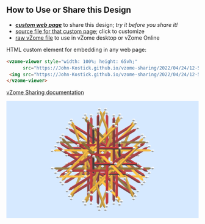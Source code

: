 
## How to Use or Share this Design

 - [***custom web page***][post] to share this design; *try it before you share it!*
 - [source file for that custom page][source]; click to customize
 - [raw vZome file][raw] to use in vZome desktop or vZome Online
 
 HTML custom element for embedding in any web page:
 ```html
<vzome-viewer style="width: 100%; height: 65vh;"
       src="https://John-Kostick.github.io/vzome-sharing/2022/04/24/12-54-33-16-axis-strutsvZome/16-axis-strutsvZome.vZome" >
  <img src="https://John-Kostick.github.io/vzome-sharing/2022/04/24/12-54-33-16-axis-strutsvZome/16-axis-strutsvZome.png" />
</vzome-viewer>
 ```

[vZome Sharing documentation](https://vzome.github.io/vzome/sharing.html#how-it-works)

![Image](<16-axis-strutsvZome.png>)


[post]: <https://John-Kostick.github.io/vzome-sharing/2022/04/24/16-axis-strutsvZome-12-54-33.html>
[source]: <https://github.com/John-Kostick/vzome-sharing/edit/main/_posts/2022-04-24-16-axis-strutsvZome-12-54-33.md>
[raw]: <https://raw.githubusercontent.com/John-Kostick/vzome-sharing/main/2022/04/24/12-54-33-16-axis-strutsvZome/16-axis-strutsvZome.vZome>
